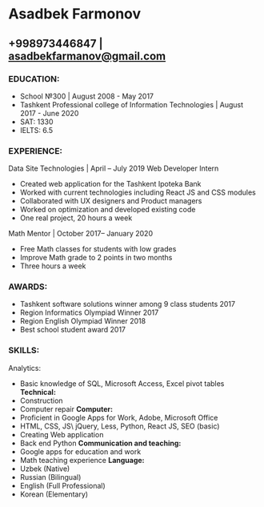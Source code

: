 # Asadbek Farmonov
## +998973446847  |  asadbekfarmanov@gmail.com

### EDUCATION:
* School №300    |    August 2008 - May 2017 
* Tashkent Professional college of Information Technologies    |    August 2017 - June 2020  
* SAT: 1330
* IELTS: 6.5

### EXPERIENCE:
Data Site Technologies  |  April – July 2019 
Web Developer Intern
 * Created web application for the Tashkent Ipoteka Bank 
 * Worked with current technologies including React JS and CSS modules 
 * Collaborated with UX designers and Product managers 
 * Worked on optimization and developed existing code 
 * One real project, 20 hours a week

Math Mentor  |  October 2017– January 2020 
 * Free Math classes for students with low grades 
 * Improve Math grade to 2 points in two months
 * Three hours a week 

### AWARDS:
* Tashkent software solutions winner among 9 class students 2017 
* Region Informatics Olympiad Winner 2017 
* Region English Olympiad Winner 2018 
* Best school student award 2017 

### SKILLS: 
Analytics: 
* Basic knowledge of SQL, Microsoft Access, Excel pivot tables 
**Technical:** 
* Construction  
* Computer repair 
**Computer:**
* Proficient in Google Apps for Work, Adobe, Microsoft Office 
* HTML, CSS, JS\ jQuery, Less, Python, React JS, SEO (basic)  
* Creating Web application 
* Back end Python 
**Communication and teaching:** 
* Google apps for education and work 
* Math teaching experience 
 **Language:**
* Uzbek (Native) 
* Russian (Bilingual) 
* English (Full Professional) 
* Korean (Elementary)